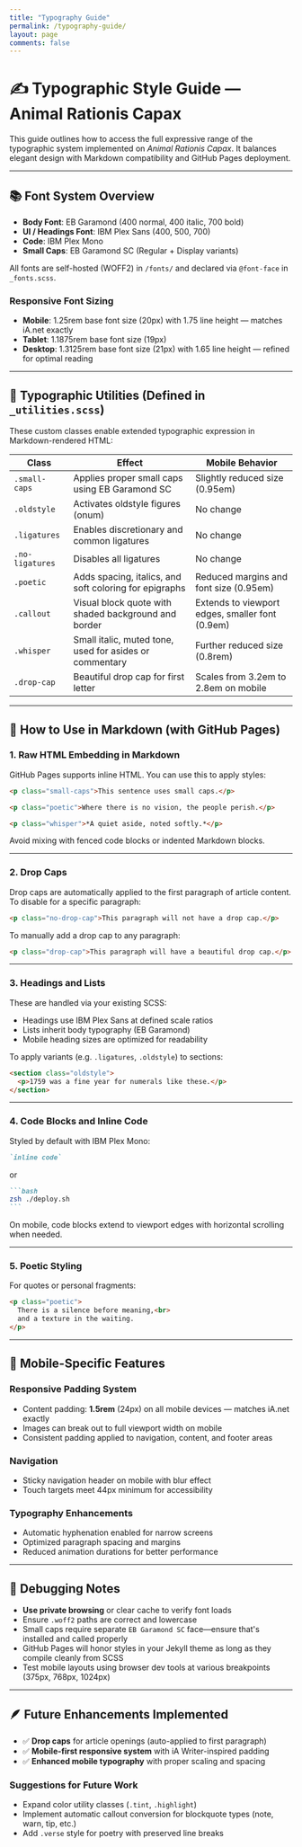 ```yaml
---
title: "Typography Guide"
permalink: /typography-guide/
layout: page
comments: false
---
```


# ✍️ Typographic Style Guide — Animal Rationis Capax

This guide outlines how to access the full expressive range of the typographic system implemented on *Animal Rationis Capax*. It balances elegant design with Markdown compatibility and GitHub Pages deployment.

---

## 📚 Font System Overview

- **Body Font**: EB Garamond (400 normal, 400 italic, 700 bold)
- **UI / Headings Font**: IBM Plex Sans (400, 500, 700)
- **Code**: IBM Plex Mono
- **Small Caps**: EB Garamond SC (Regular + Display variants)

All fonts are self-hosted (WOFF2) in `/fonts/` and declared via `@font-face` in `_fonts.scss`.

### Responsive Font Sizing
- **Mobile**: 1.25rem base font size (20px) with 1.75 line height — matches iA.net exactly
- **Tablet**: 1.1875rem base font size (19px)
- **Desktop**: 1.3125rem base font size (21px) with 1.65 line height — refined for optimal reading

---

## 🧰 Typographic Utilities (Defined in `_utilities.scss`)

These custom classes enable extended typographic expression in Markdown-rendered HTML:

| Class         | Effect                                                     | Mobile Behavior |
|---------------|------------------------------------------------------------|-----------------|
| `.small-caps` | Applies proper small caps using EB Garamond SC             | Slightly reduced size (0.95em) |
| `.oldstyle`   | Activates oldstyle figures (onum)                          | No change |
| `.ligatures`  | Enables discretionary and common ligatures                 | No change |
| `.no-ligatures` | Disables all ligatures                                  | No change |
| `.poetic`     | Adds spacing, italics, and soft coloring for epigraphs     | Reduced margins and font size (0.95em) |
| `.callout`    | Visual block quote with shaded background and border       | Extends to viewport edges, smaller font (0.9em) |
| `.whisper`    | Small italic, muted tone, used for asides or commentary    | Further reduced size (0.8rem) |
| `.drop-cap`   | Beautiful drop cap for first letter                        | Scales from 3.2em to 2.8em on mobile |

---

## 📝 How to Use in Markdown (with GitHub Pages)

### 1. **Raw HTML Embedding in Markdown**

GitHub Pages supports inline HTML. You can use this to apply styles:

```markdown
<p class="small-caps">This sentence uses small caps.</p>

<p class="poetic">Where there is no vision, the people perish.</p>

<p class="whisper">*A quiet aside, noted softly.*</p>
```

Avoid mixing with fenced code blocks or indented Markdown blocks.

---

### 2. **Drop Caps**

Drop caps are automatically applied to the first paragraph of article content. To disable for a specific paragraph:

```markdown
<p class="no-drop-cap">This paragraph will not have a drop cap.</p>
```

To manually add a drop cap to any paragraph:

```html
<p class="drop-cap">This paragraph will have a beautiful drop cap.</p>
```

---

### 3. **Headings and Lists**

These are handled via your existing SCSS:

- Headings use IBM Plex Sans at defined scale ratios
- Lists inherit body typography (EB Garamond)
- Mobile heading sizes are optimized for readability

To apply variants (e.g. `.ligatures`, `.oldstyle`) to sections:

```html
<section class="oldstyle">
  <p>1759 was a fine year for numerals like these.</p>
</section>
```

---

### 4. **Code Blocks and Inline Code**

Styled by default with IBM Plex Mono:

```markdown
`inline code`
```

or

````markdown
```bash
zsh ./deploy.sh
```
````

On mobile, code blocks extend to viewport edges with horizontal scrolling when needed.

---

### 5. **Poetic Styling**

For quotes or personal fragments:

```html
<p class="poetic">
  There is a silence before meaning,<br>
  and a texture in the waiting.
</p>
```

---

## 📱 Mobile-Specific Features

### Responsive Padding System
- Content padding: **1.5rem** (24px) on all mobile devices — matches iA.net exactly
- Images can break out to full viewport width on mobile
- Consistent padding applied to navigation, content, and footer areas

### Navigation
- Sticky navigation header on mobile with blur effect
- Touch targets meet 44px minimum for accessibility

### Typography Enhancements
- Automatic hyphenation enabled for narrow screens
- Optimized paragraph spacing and margins
- Reduced animation durations for better performance

---

## 🔎 Debugging Notes

- **Use private browsing** or clear cache to verify font loads
- Ensure `.woff2` paths are correct and lowercase
- Small caps require separate `EB Garamond SC` face—ensure that's installed and called properly
- GitHub Pages will honor styles in your Jekyll theme as long as they compile cleanly from SCSS
- Test mobile layouts using browser dev tools at various breakpoints (375px, 768px, 1024px)

---

## 🪶 Future Enhancements Implemented

- ✅ **Drop caps** for article openings (auto-applied to first paragraph)
- ✅ **Mobile-first responsive system** with iA Writer-inspired padding
- ✅ **Enhanced mobile typography** with proper scaling and spacing

### Suggestions for Future Work
- Expand color utility classes (`.tint`, `.highlight`)
- Implement automatic callout conversion for blockquote types (note, warn, tip, etc.)
- Add `.verse` style for poetry with preserved line breaks